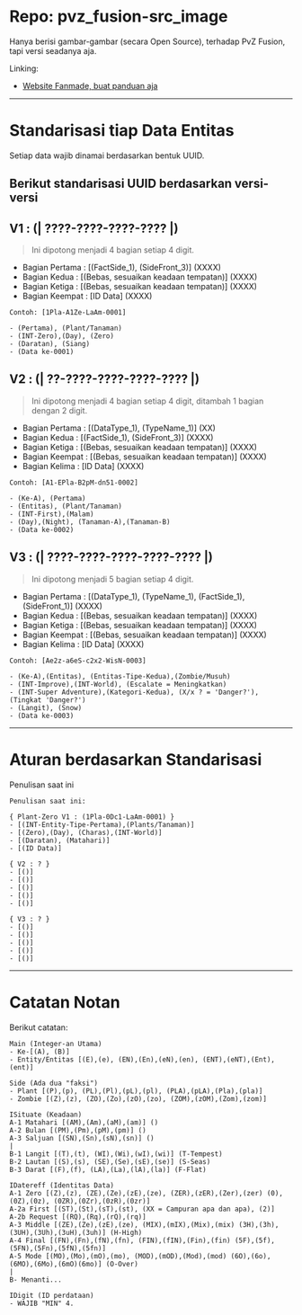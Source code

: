 # Repo: pvz_fusion-src_image

Hanya berisi gambar-gambar (secara Open Source), terhadap PvZ Fusion, tapi versi seadanya aja.

Linking:
- [Website Fanmade, buat panduan aja](https://minecube1510.github.io/pvz_fusion-src_image/)


---


# Standarisasi tiap Data Entitas

Setiap data wajib dinamai berdasarkan bentuk UUID.

## Berikut standarisasi UUID berdasarkan versi-versi

V1 : (**| ????-????-????-???? |**)
---
> Ini dipotong menjadi 4 bagian setiap 4 digit.
- Bagian Pertama  : [(FactSide_1), (SideFront_3)] (XXXX)
- Bagian Kedua    : [(Bebas, sesuaikan keadaan tempatan)] (XXXX)
- Bagian Ketiga   : [(Bebas, sesuaikan keadaan tempatan)] (XXXX)
- Bagian Keempat  : [ID Data] (XXXX)
```
Contoh: [1Pla-A1Ze-LaAm-0001]

- (Pertama), (Plant/Tanaman)
- (INT-Zero),(Day), (Zero)
- (Daratan), (Siang)
- (Data ke-0001)
```

V2 : (**| ??-????-????-????-???? |**)
---
> Ini dipotong menjadi 4 bagian setiap 4 digit, ditambah 1 bagian dengan 2 digit.
- Bagian Pertama  : [(DataType_1), (TypeName_1)] (XX)
- Bagian Kedua    : [(FactSide_1), (SideFront_3)] (XXXX)
- Bagian Ketiga   : [(Bebas, sesuaikan keadaan tempatan)] (XXXX)
- Bagian Keempat  : [(Bebas, sesuaikan keadaan tempatan)] (XXXX)
- Bagian Kelima   : [ID Data] (XXXX)
```
Contoh: [A1-EPla-B2pM-dn51-0002]

- (Ke-A), (Pertama)
- (Entitas), (Plant/Tanaman)
- (INT-First),(Malam)
- (Day),(Night), (Tanaman-A),(Tanaman-B)
- (Data ke-0002)
```

V3 : (**| ????-????-????-????-???? |**)
---
> Ini dipotong menjadi 5 bagian setiap 4 digit.
- Bagian Pertama  : [(DataType_1), (TypeName_1), (FactSide_1), (SideFront_1)] (XXXX)
- Bagian Kedua    : [(Bebas, sesuaikan keadaan tempatan)] (XXXX)
- Bagian Ketiga   : [(Bebas, sesuaikan keadaan tempatan)] (XXXX)
- Bagian Keempat  : [(Bebas, sesuaikan keadaan tempatan)] (XXXX)
- Bagian Kelima   : [ID Data] (XXXX)
```
Contoh: [Ae2z-a6eS-c2x2-WisN-0003]

- (Ke-A),(Entitas), (Entitas-Tipe-Kedua),(Zombie/Musuh)
- (INT-Improve),(INT-World), (Escalate = Meningkatkan)
- (INT-Super Adventure),(Kategori-Kedua), (X/x ? = 'Danger?'), (Tingkat 'Danger?')
- (Langit), (Snow)
- (Data ke-0003)
```


---


# Aturan berdasarkan Standarisasi
Penulisan saat ini
```
Penulisan saat ini:

{ Plant-Zero V1 : (1Pla-0Dc1-LaAm-0001) }
- [(INT-Entity-Tipe-Pertama),(Plants/Tanaman)]
- [(Zero),(Day), (Charas),(INT-World)]
- [(Daratan), (Matahari)]
- [(ID Data)]

{ V2 : ? }
- [()]
- [()]
- [()]
- [()]
- [()]

{ V3 : ? }
- [()]
- [()]
- [()]
- [()]
- [()]
```

---


# Catatan Notan
Berikut catatan:
```
Main (Integer-an Utama)
- Ke-[(A), (B)]
- Entity/Entitas [(E),(e), (EN),(En),(eN),(en), (ENT),(eNT),(Ent),(ent)]

Side (Ada dua "faksi")
- Plant [(P),(p), (PL),(Pl),(pL),(pl), (PLA),(pLA),(Pla),(pla)]
- Zombie [(Z),(z), (ZO),(Zo),(zO),(zo), (ZOM),(zOM),(Zom),(zom)]

ISituate (Keadaan)
A-1 Matahari [(AM),(Am),(aM),(am)] ()
A-2 Bulan [(PM),(Pm),(pM),(pm)] ()
A-3 Saljuan [(SN),(Sn),(sN),(sn)] ()
|
B-1 Langit [(T),(t), (WI),(Wi),(wI),(wi)] (T-Tempest)
B-2 Lautan [(S),(s), (SE),(Se),(sE),(se)] (S-Seas)
B-3 Darat [(F),(f), (LA),(La),(lA),(la)] (F-Flat)

IDatereff (Identitas Data)
A-1 Zero [(Z),(z), (ZE),(Ze),(zE),(ze), (ZER),(zER),(Zer),(zer) (0), (0Z),(0z), (0ZR),(0Zr),(0zR),(0zr)]
A-2a First [(ST),(St),(sT),(st), (XX = Campuran apa dan apa), (2)]
A-2b Request [(RQ),(Rq),(rQ),(rq)]
A-3 Middle [(ZE),(Ze),(zE),(ze), (MIX),(mIX),(Mix),(mix) (3H),(3h), (3UH),(3Uh),(3uH),(3uh)] (H-High)
A-4 Final [(FN),(Fn),(fN),(fn), (FIN),(fIN),(Fin),(fin) (5F),(5f), (5FN),(5Fn),(5fN),(5fn)]
A-5 Mode [(MO),(Mo),(mO),(mo), (MOD),(mOD),(Mod),(mod) (6O),(6o), (6MO),(6Mo),(6mO)(6mo)] (O-Over)
|
B- Menanti...

IDigit (ID perdataan)
- WAJIB "MIN" 4.
```
